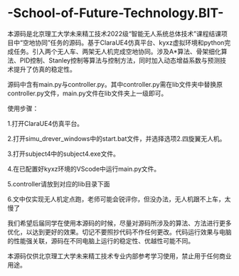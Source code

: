 # -School-of-Future-Technology.BIT-
本源码是北京理工大学未来精工技术2022级“智能无人系统总体技术”课程结课项目中“空地协同”任务的源码。基于ClaraUE4仿真平台、kyxz虚拟环境和python完成任务。引入两个无人车、两架无人机完成空地协同。涉及A*算法、骨架细化算法、PID控制、Stanley控制等算法与控制方法，同时加入动态增益系数与预测技术提升了仿真的稳定性。

源码中含有main.py与controller.py。其中controller.py需在lib文件夹中替换原controller.py文件，main.py文件在lib文件夹上一级即可。

使用步骤：

1.打开ClaraUE4仿真平台。

2.打开simu_drever_windows中的start.bat文件，并选择选项2.四旋翼无人机。

3.打开subject4中的subject4.exe文件。

4.在已配置好kyxz环境的VScode中运行main.py文件。

5.controller请放到对应的lib目录下面

6.文中仅实现无人机定点跑，老师可能会锐评你，但没办法，无人机跟不上车，太慢了

我们希望后届同学在使用本源码的时候，尽量对源码所涉及的算法、方法进行更多优化，以达到更好的效果。切记不要照抄代码不作任何更改。代码运行效果与电脑的性能强关联，源码在不同电脑上运行的稳定性、优越性可能不同。

本源码仅供北京理工大学未来精工技术专业内部参考学习使用，禁止用于任何商业用途。
